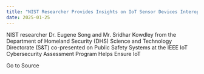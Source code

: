```yaml
---
title: "NIST Researcher Provides Insights on IoT Sensor Devices Interoperability Testing Framework"
date: 2025-01-25
---
```


NIST researcher Dr. Eugene Song and Mr. Sridhar Kowdley from the Department of Homeland Security (DHS) Science and Technology Directorate (S&T) co-presented on Public Safety Systems at the IEEE IoT Cybersecurity Assessment Program Helps Ensure IoT

Go to Source
